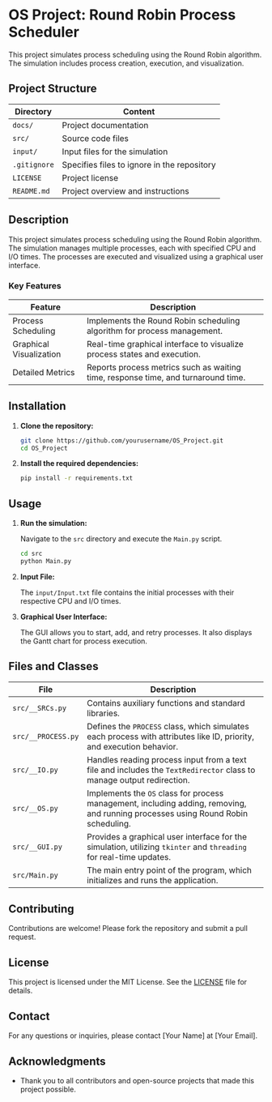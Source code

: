 
# OS Project: Round Robin Process Scheduler

This project simulates process scheduling using the Round Robin algorithm. The simulation includes process creation, execution, and visualization.

## Project Structure

| Directory   | Content                                         |
|-------------|-------------------------------------------------|
| `docs/`     | Project documentation                           |
| `src/`      | Source code files                               |
| `input/`    | Input files for the simulation                  |
| `.gitignore`| Specifies files to ignore in the repository     |
| `LICENSE`   | Project license                                 |
| `README.md` | Project overview and instructions               |

## Description

This project simulates process scheduling using the Round Robin algorithm. The simulation manages multiple processes, each with specified CPU and I/O times. The processes are executed and visualized using a graphical user interface.

### Key Features

| Feature                 | Description                                                            |
|-------------------------|------------------------------------------------------------------------|
| Process Scheduling      | Implements the Round Robin scheduling algorithm for process management.|
| Graphical Visualization | Real-time graphical interface to visualize process states and execution.|
| Detailed Metrics        | Reports process metrics such as waiting time, response time, and turnaround time.|

## Installation

1. **Clone the repository:**

   ```bash
   git clone https://github.com/yourusername/OS_Project.git
   cd OS_Project
   ```

2. **Install the required dependencies:**

   ```bash
   pip install -r requirements.txt
   ```

## Usage

1. **Run the simulation:**

   Navigate to the `src` directory and execute the `Main.py` script.

   ```bash
   cd src
   python Main.py
   ```

2. **Input File:**

   The `input/Input.txt` file contains the initial processes with their respective CPU and I/O times.

3. **Graphical User Interface:**

   The GUI allows you to start, add, and retry processes. It also displays the Gantt chart for process execution.

## Files and Classes

| File           | Description                                                                 |
|----------------|-----------------------------------------------------------------------------|
| `src/__SRCs.py`| Contains auxiliary functions and standard libraries.                         |
| `src/__PROCESS.py` | Defines the `PROCESS` class, which simulates each process with attributes like ID, priority, and execution behavior. |
| `src/__IO.py`  | Handles reading process input from a text file and includes the `TextRedirector` class to manage output redirection. |
| `src/__OS.py`  | Implements the `OS` class for process management, including adding, removing, and running processes using Round Robin scheduling. |
| `src/__GUI.py` | Provides a graphical user interface for the simulation, utilizing `tkinter` and `threading` for real-time updates. |
| `src/Main.py`  | The main entry point of the program, which initializes and runs the application. |

## Contributing

Contributions are welcome! Please fork the repository and submit a pull request.

## License

This project is licensed under the MIT License. See the [LICENSE](LICENSE) file for details.

## Contact

For any questions or inquiries, please contact [Your Name] at [Your Email].

## Acknowledgments

- Thank you to all contributors and open-source projects that made this project possible.
